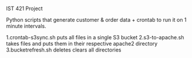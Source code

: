 IST 421 Project

Python scripts that generate customer & order data + crontab to run it on 1 minute intervals.

1.crontab-s3sync.sh puts all files in a single S3 bucket
2.s3-to-apache.sh takes files and puts them in their respective apache2 directory
3.bucketrefresh.sh deletes clears all directories

